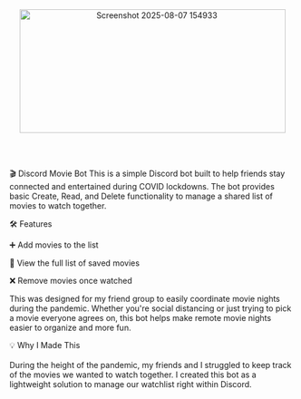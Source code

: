 
<div align=center>
  <img width="469" height="218" alt="Screenshot 2025-08-07 154933" src="https://github.com/user-attachments/assets/d9c53e51-2d62-479d-bd40-876a0c4acff7" />
</div>

<br/><br/>

🎬 Discord Movie Bot
This is a simple Discord bot built to help friends stay connected and entertained during COVID lockdowns. The bot provides basic Create, Read, and Delete functionality to manage a shared list of movies to watch together.

🛠 Features

➕ Add movies to the list

📃 View the full list of saved movies

❌ Remove movies once watched

This was designed for my friend group to easily coordinate movie nights during the pandemic.
Whether you're social distancing or just trying to pick a movie everyone agrees on, this bot helps make remote movie nights easier to organize and more fun.

💡 Why I Made This
<br/><br/>
During the height of the pandemic, my friends and I struggled to keep track of the movies we wanted to watch together. I created this bot as a lightweight solution to manage our watchlist right within Discord.
